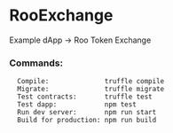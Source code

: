 RooExchange
===========
Example dApp -> Roo Token Exchange

### Commands:
```
  Compile:              truffle compile
  Migrate:              truffle migrate
  Test contracts:       truffle test
  Test dapp:            npm test
  Run dev server:       npm run start
  Build for production: npm run build
```
